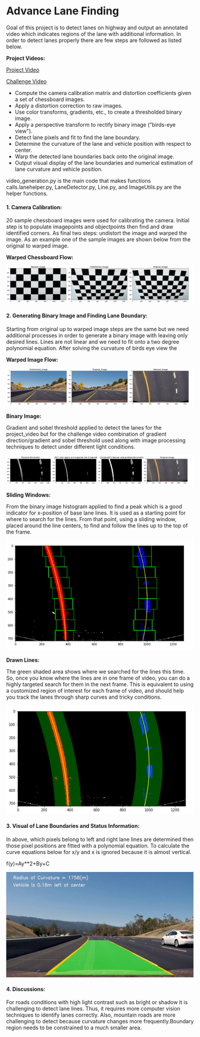 # Advance Lane Finding

Goal of this project is to detect lanes on highway and output an annotated video which indicates regions of the lane with additional information. In order to detect lanes properly there are few steps are followed as listed below. 


**Project Videos:**


[Project Video](https://www.youtube.com/watch?v=9HRHobSYhRE)

[Challenge Video](https://www.youtube.com/watch?v=mK_2OEAul3A)

-  Compute the camera calibration matrix and distortion coefficients given a set of chessboard images.
-  Apply a distortion correction to raw images.
-  Use color transforms, gradients, etc., to create a thresholded binary image.
-  Apply a perspective transform to rectify binary image ("birds-eye view").
-  Detect lane pixels and fit to find the lane boundary.
-  Determine the curvature of the lane and vehicle position with respect to center.
-  Warp the detected lane boundaries back onto the original image.
-  Output visual display of the lane boundaries and numerical estimation of lane curvature and vehicle position.


video_generation.py is the main code that makes functions calls.lanehelper.py, LaneDetector.py, Line.py, and ImageUtils.py are the helper functions.


#### 1. Camera Calibration:


20 sample chessboard images were used for calibrating the camera. Initial step is to populate imagepoints and objectpoints then find and draw identified corners. As final two steps: undistort the image and warped the image. As an example one of the sample images are shown below from the original to warped image.  

**Warped Chessboard Flow:**

![[Warped Image]](camera_cal_out/WarpedBoard.PNG)



#### 2. Generating Binary Image and Finding Lane Boundary:


Starting from original up to warped image steps are the same but we need additional processes in order to generate a binary image with leaving only desired lines. Lines are not linear and we need to fit onto a two degree polynomial equation. After solving the curvature of birds eye view the   

**Warped Image Flow:**

![[Warped Image]](test_images_out/WarpedImage.PNG)

**Binary Image:**

Gradient and sobel threshold applied to detect the lanes for the project_video but for the challenge video combination of gradient direction/gradient and sobel threshold used along with image processing techniques to detect under different light conditions. 


![[Warped Image]](test_images_out/BinaryImage.PNG)

**Sliding Windows:**

From the binary image histogram applied to find a peak which is a good indicator for x-position of base lane lines. It is used as a starting point for where to search for the lines. From that point, using a sliding window, placed around the line centers, to find and follow the lines up to the top of the frame.


![[Warped Image]](test_images_out/SlidingWindows.PNG)

**Drawn Lines:**

The green shaded area shows where we searched for the lines this time. So, once you know where the lines are in one frame of video, you can do a highly targeted search for them in the next frame. This is equivalent to using a customized region of interest for each frame of video, and should help you track the lanes through sharp curves and tricky conditions. 

![[Drawn Image]](test_images_out/DrawnLines.PNG)


#### 3. Visual of Lane Boundaries and Status Information:

In above, which pixels belong to left and right lane lines are determined then those pixel positions are fitted with a polynomial equation. To calculate the curve equations below for x/y and x is ignored because it is almost vertical.


f(y)=Ay**​2+By+C


![[Boundary Image]](test_images_out/Curvature.PNG)


#### 4. Discussions:

For roads conditions with high light contrast such as bright or shadow it is challenging to detect lane lines. Thus, it requires more computer vision techniques to identify lanes correctly. Also, mountain roads are more challenging to detect because curvature changes more frequently.Boundary region needs to be constrained to a much smaller area. 


